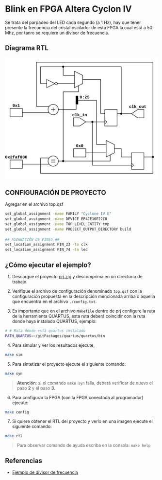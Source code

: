 # Blink en FPGA Altera Cyclon IV

Se trata del parpadeo del LED cada segundo (a 1 Hz), hay que
tener presente la frecuencia del cristal oscilador de esta FPGA
la cual está a 50 Mhz, por tanro se requiere un divisor de frecuencia.

## Diagrama RTL

![RTL top](./top.png)

##  CONFIGURACIÓN DE PROYECTO

Agregar en el archivo top.qsf

```bash
set_global_assignment -name FAMILY "Cyclone IV E"
set_global_assignment -name DEVICE EP4CE10E22C8
set_global_assignment -name TOP_LEVEL_ENTITY top
set_global_assignment -name PROJECT_OUTPUT_DIRECTORY build

## ASIGNACIÓN DE PINES ##
set_location_assignment PIN_23 -to clk
set_location_assignment PIN_74 -to led
```

## ¿Cómo ejecutar el ejemplo?

1. Descargue el proyecto [prj.zip](./prj.zip) y descomprima en un directorio de trabajo.

2. Verifique el archivo de configuración denominado `top.qsf` con la configuración propuesta
en la descripción mencionada arriba o aquella que encuentra en el archivo `./config.txt`.

3. Es importante que en el archivo `Makefile` dentro de prj configure la ruta de la herramienta
QUARTUS, esta ruta deberá coincidir con la ruta donde haya instalado QUARTUS, ejemplo:

```bash
# # Ruta donde está quartus instalado
PATH_QUARTUS=~/gitPackages/quartus/quartus/bin
```

4. Para simular y ver los resultados ejecute,

```bash
make sim
```

5. Para sintetizar el proyecto ejecute el siguiente comando:

```bash
make syn
```
> **Atención**: si el comando `make syn` falla, deberá verificar de nuevo el paso **2** y el paso **3.**

6. Para configurar la FPGA (con la FPGA conectada al programador) ejecute:

```bash
make config
```

7. Si quiere obtener el RTL del proyecto y verlo en una imagen ejecute el siguiente comando:

```bash
make rtl
```

> Para observar comando de ayuda escriba en la consola: `make help`

## Referencias

* [Ejemplo de divisor de frecuencia](https://www.fpga4student.com/2017/08/verilog-code-for-clock-divider-on-fpga.html)
